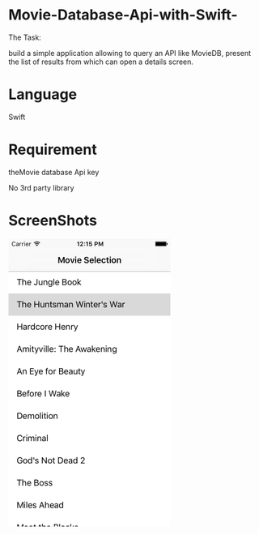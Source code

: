 # Movie-Database-Api-with-Swift-

The Task:

build a simple application allowing to query an API like MovieDB, present the list of results from which can open a details screen.

# Language 

Swift 

# Requirement 

theMovie database Api key

No 3rd party library

# ScreenShots

![alt tag](https://raw.githubusercontent.com/abbeygold101/Movie-Database-Api-with-Swift-/master/movies.png)




